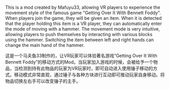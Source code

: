 This is a mod created by Mafuyu33, allowing VR players to experience the movement style of the famous game "Getting Over It With Bennett Foddy". When players join the game, they will be given an item. When it is detected that the player holding this item is a VR player, they can automatically enter the mode of moving with a hammer. The movement mode is very intuitive, allowing players to push themselves by interacting with various blocks using the hammer. Switching the item between left and right hands can change the main hand of the hammer.   
  
这是一个马夫鱼33制作的，让VR玩家可以体验著名游戏“Getting Over It With Bennett Foddy”的移动方式的Mod。当玩家加入游戏的时候，会被给予一个物品，当检测到持有此物品的玩家为VR玩家时，即可自动进入使用锤子移动的方式。移动模式非常直观，通过锤子与各种方块进行互动即可推动玩家自身移动。将物品切换左右手可以改变锤子的主手。
